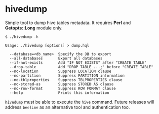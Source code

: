 # hivedump
Simple tool to dump hive tables metadata. It requires **Perl** and **Getopts::Long** module only.

    $ ./hivedump -h
    
    Usage: ./hivedump [options] > dump.hql
   
      --database=<db_name>  Specify the DB to export
      --all-databases       Export all databases
      --if-not-exists       Add "IF NOT EXISTS" after "CREATE TABLE"
      --drop-table          Add "DROP TABLE ...;" before "CREATE TABLE"
      --no-location         Suppress LOCATION clause
      --no-partition        Suppress PARTITION information
      --no-tblproperties    Suppress TBLPROPERTIES clause
      --no-stored-as        Suppress STORED AS clause
      --no-row-format       Suppress ROW FORMAT clause
      --help                Prints this information

`hivedump` must be able to execute the `hive` command. Future releases will address `beeline` as an alternative tool and authentication too.
